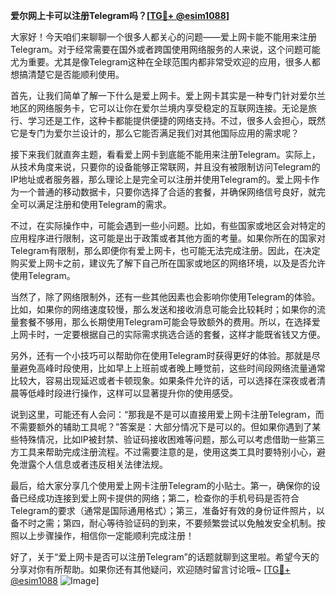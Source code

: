 **爱尔网上卡可以注册Telegram吗？[[TG💪+ @esim1088](https://t.me/s/esim1088)]**

大家好！今天咱们来聊聊一个很多人都关心的问题——爱上网卡能不能用来注册Telegram。对于经常需要在国外或者跨国使用网络服务的人来说，这个问题可能尤为重要。尤其是像Telegram这种在全球范围内都非常受欢迎的应用，很多人都想搞清楚它是否能顺利使用。

首先，让我们简单了解一下什么是爱上网卡。爱上网卡其实是一种专门针对爱尔兰地区的网络服务卡，它可以让你在爱尔兰境内享受稳定的互联网连接。无论是旅行、学习还是工作，这种卡都能提供便捷的网络支持。不过，很多人会担心，既然它是专门为爱尔兰设计的，那么它能否满足我们对其他国际应用的需求呢？

接下来我们就直奔主题，看看爱上网卡到底能不能用来注册Telegram。实际上，从技术角度来说，只要你的设备能够正常联网，并且没有被限制访问Telegram的IP地址或者服务器，那么理论上是完全可以注册并使用Telegram的。爱上网卡作为一个普通的移动数据卡，只要你选择了合适的套餐，并确保网络信号良好，就完全可以满足注册和使用Telegram的需求。

不过，在实际操作中，可能会遇到一些小问题。比如，有些国家或地区会对特定的应用程序进行限制，这可能是出于政策或者其他方面的考量。如果你所在的国家对Telegram有限制，那么即便你有爱上网卡，也可能无法完成注册。因此，在决定购买爱上网卡之前，建议先了解下自己所在国家或地区的网络环境，以及是否允许使用Telegram。

当然了，除了网络限制外，还有一些其他因素也会影响你使用Telegram的体验。比如，如果你的网络速度较慢，那么发送和接收消息可能会比较耗时；如果你的流量套餐不够用，那么长期使用Telegram可能会导致额外的费用。所以，在选择爱上网卡时，一定要根据自己的实际需求挑选合适的套餐，这样才能既省钱又方便。

另外，还有一个小技巧可以帮助你在使用Telegram时获得更好的体验。那就是尽量避免高峰时段使用，比如早上上班前或者晚上睡觉前，这些时间段网络流量通常比较大，容易出现延迟或者卡顿现象。如果条件允许的话，可以选择在深夜或者清晨等低峰时段进行操作，这样可以显著提升你的使用感受。

说到这里，可能还有人会问：“那我是不是可以直接用爱上网卡注册Telegram，而不需要额外的辅助工具呢？”答案是：大部分情况下是可以的。但如果你遇到了某些特殊情况，比如IP被封禁、验证码接收困难等问题，那么可以考虑借助一些第三方工具来帮助完成注册流程。不过需要注意的是，使用这类工具时要特别小心，避免泄露个人信息或者违反相关法律法规。

最后，给大家分享几个使用爱上网卡注册Telegram的小贴士。第一，确保你的设备已经成功连接到爱上网卡提供的网络；第二，检查你的手机号码是否符合Telegram的要求（通常是国际通用格式）；第三，准备好有效的身份证件照片，以备不时之需；第四，耐心等待验证码的到来，不要频繁尝试以免触发安全机制。按照以上步骤操作，相信你一定能顺利完成注册！

好了，关于“爱上网卡是否可以注册Telegram”的话题就聊到这里啦。希望今天的分享对你有所帮助。如果你还有其他疑问，欢迎随时留言讨论哦~ [[TG💪+ @esim1088](https://t.me/s/esim1088) ![Image](https://i.postimg.cc/4NQfJmqS/Snipaste-2025-05-13-00-14-12.png)]